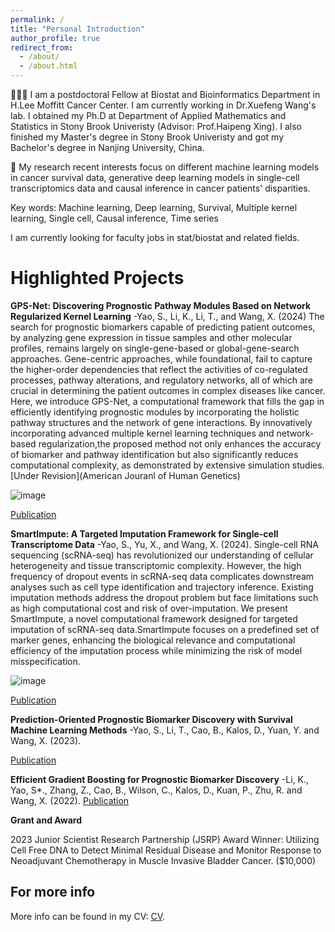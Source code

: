 ```yaml
---
permalink: /
title: "Personal Introduction"
author_profile: true
redirect_from: 
  - /about/
  - /about.html
---
```


👨🏻‍💻 I am a postdoctoral Fellow at Biostat and Bioinformatics Department in H.Lee Moffitt Cancer Center. I am currently working in Dr.Xuefeng Wang's lab. 
   I obtained my Ph.D at Department of Applied Mathematics and Statistics in Stony Brook Univeristy (Advisor: Prof.Haipeng Xing). I also finished my Master's 
   degree in Stony Brook Univeristy and got my Bachelor's degree in Nanjing University, China.

🔬 My research recent interests focus on different machine learning models in cancer survival data, generative deep learning models in single-cell transcriptomics data
   and causal inference in cancer patients' disparities.
   
Key words: Machine learning, Deep learning, Survival, Multiple kernel learning, Single cell, Causal inference, Time series 

I am currently looking for faculty jobs in stat/biostat and related fields.


Highlighted Projects
======
**GPS-Net: Discovering Prognostic Pathway Modules Based on Network Regularized Kernel Learning**
-Yao, S., Li, K., Li, T., and Wang, X. (2024)
The search for prognostic biomarkers capable of predicting patient outcomes, by analyzing gene expression in tissue samples and other molecular profiles, 
remains largely on single-gene-based or global-gene-search approaches. Gene-centric approaches, while foundational, fail to capture the higher-order dependencies
that reflect the activities of co-regulated processes, pathway alterations, and regulatory networks, all of which are crucial in determining the patient outcomes 
in complex diseases like cancer. Here, we introduce GPS-Net, a computational framework that fills the gap in efficiently identifying prognostic  modules by incorporating 
the holistic pathway structures and the network of gene interactions. By innovatively incorporating advanced multiple kernel learning techniques and network-based 
regularization,the proposed method not only enhances the accuracy of biomarker and pathway identification but also significantly reduces computational complexity, 
as demonstrated by extensive simulation studies.
[Under Revision](American Jouranl of Human Genetics)

![image](https://github.com/user-attachments/assets/217bc986-a174-4ca0-9e3f-91607e506313)

[Publication](https://)

**SmartImpute: A Targeted Imputation Framework for Single-cell Transcriptome Data**
-Yao, S., Yu, X., and Wang, X. (2024).
Single-cell RNA sequencing (scRNA-seq) has revolutionized our understanding of cellular heterogeneity and tissue transcriptomic complexity. 
However, the high frequency of dropout events in scRNA-seq data complicates downstream analyses such as cell type identification and trajectory inference. 
Existing imputation methods address the dropout problem but face limitations such as high computational cost and risk of over-imputation. We present SmartImpute, 
a novel computational framework designed for targeted imputation of scRNA-seq data.SmartImpute focuses on a predefined set of marker genes, enhancing the biological 
relevance and computational efficiency of the imputation process while minimizing the risk of model misspecification.

![image](https://github.com/user-attachments/assets/9cb9f7c6-c6dc-40b9-9cc9-3002103b3a9e)

[Publication](https://)

**Prediction-Oriented Prognostic Biomarker Discovery with Survival Machine Learning Methods**
-Yao, S., Li, T., Cao, B., Kalos, D., Yuan, Y. and Wang, X. (2023).

[Publication]([https://www.mdpi.com/1424-8220/22/11/4240](https://academic.oup.com/nargab/article/5/2/lqad055/7199343))

**Efficient Gradient Boosting for Prognostic Biomarker Discovery**
-Li, K., Yao, S*., Zhang, Z., Cao, B., Wilson, C., Kalos, D., Kuan, P., Zhu, R. and Wang, X. (2022).
[Publication](https://academic.oup.com/bioinformatics/article/38/6/1631/6493225)


**Grant and Award**

2023 Junior Scientist Research Partnership (JSRP) Award Winner: Utilizing Cell Free DNA to Detect Minimal Residual Disease and Monitor Response to Neoadjuvant Chemotherapy in Muscle Invasive Bladder Cancer. ($10,000)

For more info
------
More info can be found in my CV: [CV](https://github.com/topycyao.io/SY//cv/). 
